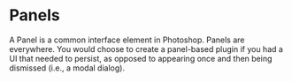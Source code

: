 # Panels

A Panel is a common interface element in Photoshop. Panels are everywhere. You would choose to create a panel-based plugin if you had a UI that needed to persist, as opposed to appearing once and then being dismissed (i.e., a modal dialog).